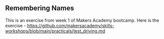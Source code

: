 ## Remembering Names

This is an exercise from week 1 of Makers Academy bootcamp. Here is the exercise - https://github.com/makersacademy/skills-workshops/blob/main/practicals/test_driving.md
